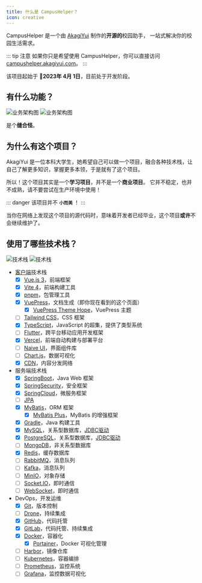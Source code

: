 ```yaml
---
title: 什么是 CampusHelper？
icon: creative
---
```


CampusHelper 是一个由 [AkagiYui](https://akagiyui.com) 制作的**开源的**校园助手，
一站式解决你的校园生活需求。

::: tip 注意
如果你只是希望使用 CampusHelper，你可以直接访问 [campushelper.akagiyui.com](https://campushelper.akagiyui.com)。
:::

该项目起始于 :calendar:**2023年 4月 1日**，目前处于开发阶段。

## 有什么功能？

![业务架构图](/graph/overview-light.svg#light)
![业务架构图](/graph/overview-light.svg#dark)

是个**缝合怪**。

## 为什么有这个项目？

AkagiYui 是一位本科大学生，她希望自己可以做一个项目，融合各种技术栈，让自己了解更多知识，掌握更多本领，于是就有了这个项目。

所以！这个项目其实是一个**学习项目**，并不是一个**商业项目**。
它并不稳定，也并不成熟，请不要尝试在生产环境中使用！

::: danger
该项目并不 **`小而美`** ！
:::

当你在网络上发现这个项目的源代码时，意味着开发者已经毕业，这个项目**或许**不会继续维护了。

## 使用了哪些技术栈？

![技术栈](https://skillicons.dev/icons?i=vue,vite,html,css,js,ts,flutter,dart,vercel,nodejs,java,spring,mysql,postgres,mongodb,redis,rabbitmq,kafka,git,github,gitlab,githubactions,docker,kubernetes,prometheus,grafana,linux,md,gradle&theme=light&perline=10#light)
![技术栈](https://skillicons.dev/icons?i=vue,vite,html,css,js,ts,flutter,dart,vercel,nodejs,java,spring,mysql,postgres,mongodb,redis,rabbitmq,kafka,git,github,gitlab,githubactions,docker,kubernetes,prometheus,grafana,linux,md,gradle&theme=dark&perline=10#dark)

- [客户端](https://campushelper.akagiyui.com)技术栈
  - [x] [Vue.js 3](https://cn.vuejs.org/)，前端框架
  - [x] [Vite 4](https://cn.vitejs.dev/)，前端构建工具
  - [x] [pnpm](https://pnpm.io/zh/)，包管理工具
  - [x] [VuePress](https://vuepress.vuejs.org/zh/)，文档生成（即你现在看到的这个页面）
    - [x] [VuePress Theme Hope](https://theme-hope.vuejs.press/zh/)，VuePress 主题
  - [ ] [Tailwind CSS](https://tailwindcss.com/)，CSS 框架
  - [x] [TypeScript](https://www.typescriptlang.org/)，JavaScript 的超集，提供了类型系统
  - [ ] [Flutter](https://flutter.dev/)，跨平台移动应用开发框架
  - [x] [Vercel](https://vercel.com/)，前端自动构建与部署平台
  - [ ] [Naive UI](https://www.naiveui.com/)，界面组件库
  - [ ] [Chart.js](https://www.chartjs.org/)，数据可视化
  - [x] [CDN](https://www.huaweicloud.com/product/cdn.html)，内容分发网络

- 服务端技术栈
  - [x] [SpringBoot](https://spring.io/projects/spring-boot)，Java Web 框架
  - [x] [SpringSecurity](https://spring.io/projects/spring-security)，安全框架
  - [x] [SpringCloud](https://spring.io/projects/spring-cloud)，微服务框架
  - [ ] [JPA](https://spring.io/projects/spring-data-jpa)
  - [x] [MyBatis](https://mybatis.org/mybatis-3/)，ORM 框架
    - [x] [MyBatis Plus](https://mybatis.plus/)，MyBatis 的增强框架
  - [x] [Gradle](https://gradle.org/)，Java 构建工具
  - [x] [MySQL](https://www.mysql.com/)，关系型数据库，[JDBC驱动](https://dev.mysql.com/downloads/connector/j/)
  - [x] [PostgreSQL](https://www.postgresql.org/)，关系型数据库，[JDBC驱动](https://jdbc.postgresql.org/)
  - [ ] [MongoDB](https://www.mongodb.com/)，非关系型数据库
  - [x] [Redis](https://redis.io/)，缓存数据库
  - [ ] [RabbitMQ](https://www.rabbitmq.com/)，消息队列
  - [ ] [Kafka](https://kafka.apache.org/)，消息队列
  - [ ] [MinIO](https://min.io/)，对象存储
  - [ ] [Socket.IO](https://socket.io/)，即时通信
  - [ ] [WebSocket](https://zh.wikipedia.org/wiki/WebSocket)，即时通信

- DevOps，开发运维
  - [x] [Git](https://git-scm.com/)，版本控制
  - [ ] [Drone](https://drone.io/)，持续集成
  - [x] [GitHub](https://github.com/)，代码托管
  - [x] [GitLab](https://about.gitlab.com/)，代码托管、持续集成
  - [x] [Docker](https://www.docker.com/)，容器化
    - [x] [Portainer](https://www.portainer.io/)，Docker 可视化管理
  - [ ] [Harbor](https://goharbor.io/)，镜像仓库
  - [ ] [Kubernetes](https://kubernetes.io/)，容器编排
  - [ ] [Prometheus](https://prometheus.io/)，监控系统
  - [ ] [Grafana](https://grafana.com/)，监控数据可视化
